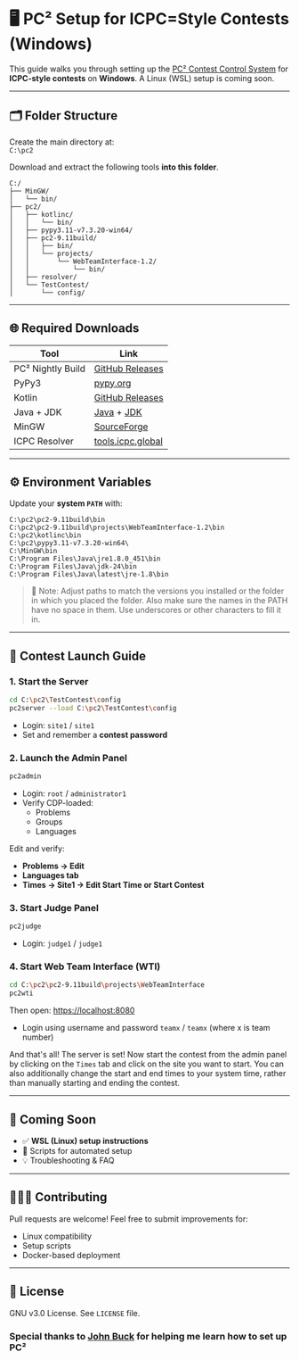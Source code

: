 # 🖥️ PC² Setup for ICPC=Style Contests (Windows)

This guide walks you through setting up the [PC² Contest Control System](https://github.com/pc2ccs) for **ICPC-style contests** on **Windows**. A Linux (WSL) setup is coming soon.

---

## 🗂️ Folder Structure

Create the main directory at:  
`C:\pc2`

Download and extract the following tools **into this folder**.

```
C:/
├── MinGW/
│   └── bin/
├── pc2/
│   ├── kotlinc/
│   │   └── bin/
│   ├── pypy3.11-v7.3.20-win64/
│   ├── pc2-9.11build/
│   │   ├── bin/
│   │   └── projects/
│   │       └── WebTeamInterface-1.2/
│   │           └── bin/
│   ├── resolver/
│   └── TestContest/
│       └── config/
```

---

## 🌐 Required Downloads

| Tool              | Link                                                                 |
|-------------------|----------------------------------------------------------------------|
| PC² Nightly Build | [GitHub Releases](https://github.com/pc2ccs/nightly-builds/tags)    |
| PyPy3             | [pypy.org](https://www.pypy.org/download.html)                      |
| Kotlin            | [GitHub Releases](https://github.com/JetBrains/kotlin/releases)     |
| Java + JDK        | [Java](https://www.java.com/en/download/) + [JDK](https://oracle.com/java/technologies/downloads/#jdk24-windows) |
| MinGW             | [SourceForge](https://sourceforge.net/projects/mingw/)               |
| ICPC Resolver     | [tools.icpc.global](https://tools.icpc.global/resolver/)             |

---

## ⚙️ Environment Variables

Update your **system `PATH`** with:

```
C:\pc2\pc2-9.11build\bin
C:\pc2\pc2-9.11build\projects\WebTeamInterface-1.2\bin
C:\pc2\kotlinc\bin
C:\pc2\pypy3.11-v7.3.20-win64\
C:\MinGW\bin
C:\Program Files\Java\jre1.8.0_451\bin
C:\Program Files\Java\jdk-24\bin
C:\Program Files\Java\latest\jre-1.8\bin
```

> 📝 Note: Adjust paths to match the versions you installed or the folder in which you placed the folder. Also make sure the names in the PATH have no space in them. Use underscores or other characters to fill it in.

---

## 🚀 Contest Launch Guide

### 1. Start the Server

```sh
cd C:\pc2\TestContest\config
pc2server --load C:\pc2\TestContest\config
```

- Login: `site1` / `site1`
- Set and remember a **contest password**

### 2. Launch the Admin Panel

```sh
pc2admin
```

- Login: `root` / `administrator1`
- Verify CDP-loaded:
  - Problems
  - Groups
  - Languages

Edit and verify:
- **Problems → Edit**
- **Languages tab**
- **Times → Site1 → Edit Start Time or Start Contest**

### 3. Start Judge Panel

```sh
pc2judge
```

- Login: `judge1` / `judge1`

### 4. Start Web Team Interface (WTI)

```sh
cd C:\pc2\pc2-9.11build\projects\WebTeamInterface
pc2wti
```

Then open: [https://localhost:8080](https://localhost:8080)

- Login using username and password `teamx` / `teamx` (where x is team number)

And that's all! The server is set! Now start the contest from the admin panel by clicking on the `Times` tab and click on the site you want to start. You can also additionally change the start and end times to your system time, rather than manually starting and ending the contest.

---

## 🧭 Coming Soon

- ✅ **WSL (Linux) setup instructions**
- 🔄 Scripts for automated setup
- 💡 Troubleshooting & FAQ

---

## 🧑‍🤝‍🧑 Contributing

Pull requests are welcome! Feel free to submit improvements for:
- Linux compatibility
- Setup scripts
- Docker-based deployment

---

## 📄 License

GNU v3.0 License. See `LICENSE` file.


### Special thanks to [John Buck](https://github.com/johnbrvc) for helping me learn how to set up PC²
